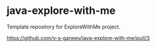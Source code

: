 # java-explore-with-me
Template repository for ExploreWithMe project.

https://github.com/v-s-ganeev/java-explore-with-me/pull/3
